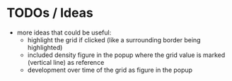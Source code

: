 # TODOs / Ideas

- more ideas that could be useful:
    - highlight the grid if clicked (like a surrounding border being highlighted)
    - included density figure in the popup where the grid value is marked (vertical line) as reference
    - development over time of the grid as figure in the popup
